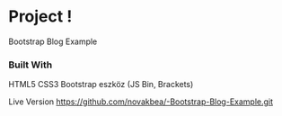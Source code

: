 # Project !
  Bootstrap Blog Example
  
### Built With

HTML5
CSS3
Bootstrap
eszköz (JS Bin, Brackets)

Live Version
https://github.com/novakbea/-Bootstrap-Blog-Example.git